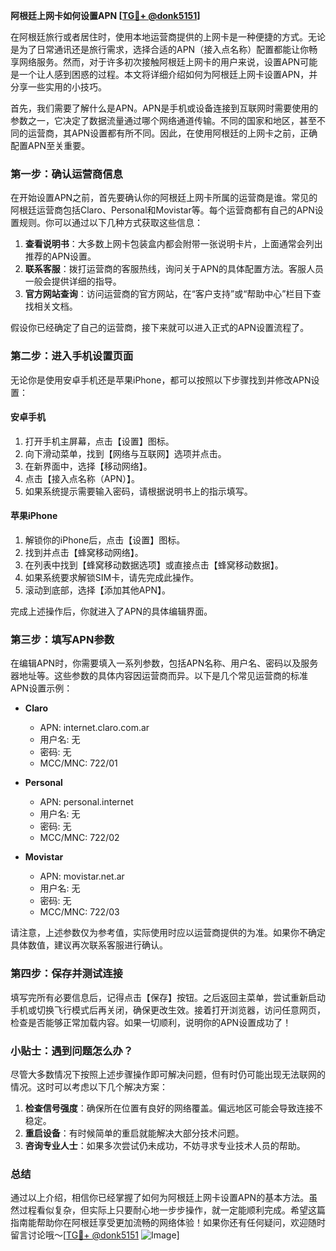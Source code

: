 **阿根廷上网卡如何设置APN [[TG💪+ @donk5151](https://t.me/s/donk5151)]**

在阿根廷旅行或者居住时，使用本地运营商提供的上网卡是一种便捷的方式。无论是为了日常通讯还是旅行需求，选择合适的APN（接入点名称）配置都能让你畅享网络服务。然而，对于许多初次接触阿根廷上网卡的用户来说，设置APN可能是一个让人感到困惑的过程。本文将详细介绍如何为阿根廷上网卡设置APN，并分享一些实用的小技巧。

首先，我们需要了解什么是APN。APN是手机或设备连接到互联网时需要使用的参数之一，它决定了数据流量通过哪个网络通道传输。不同的国家和地区，甚至不同的运营商，其APN设置都有所不同。因此，在使用阿根廷的上网卡之前，正确配置APN至关重要。

### **第一步：确认运营商信息**

在开始设置APN之前，首先要确认你的阿根廷上网卡所属的运营商是谁。常见的阿根廷运营商包括Claro、Personal和Movistar等。每个运营商都有自己的APN设置规则。你可以通过以下几种方式获取这些信息：

1. **查看说明书**：大多数上网卡包装盒内都会附带一张说明卡片，上面通常会列出推荐的APN设置。
2. **联系客服**：拨打运营商的客服热线，询问关于APN的具体配置方法。客服人员一般会提供详细的指导。
3. **官方网站查询**：访问运营商的官方网站，在“客户支持”或“帮助中心”栏目下查找相关文档。

假设你已经确定了自己的运营商，接下来就可以进入正式的APN设置流程了。

### **第二步：进入手机设置页面**

无论你是使用安卓手机还是苹果iPhone，都可以按照以下步骤找到并修改APN设置：

#### **安卓手机**
1. 打开手机主屏幕，点击【设置】图标。
2. 向下滑动菜单，找到【网络与互联网】选项并点击。
3. 在新界面中，选择【移动网络】。
4. 点击【接入点名称（APN）】。
5. 如果系统提示需要输入密码，请根据说明书上的指示填写。

#### **苹果iPhone**
1. 解锁你的iPhone后，点击【设置】图标。
2. 找到并点击【蜂窝移动网络】。
3. 在列表中找到【蜂窝移动数据选项】或直接点击【蜂窝移动数据】。
4. 如果系统要求解锁SIM卡，请先完成此操作。
5. 滚动到底部，选择【添加其他APN】。

完成上述操作后，你就进入了APN的具体编辑界面。

### **第三步：填写APN参数**

在编辑APN时，你需要填入一系列参数，包括APN名称、用户名、密码以及服务器地址等。这些参数的具体内容因运营商而异。以下是几个常见运营商的标准APN设置示例：

- **Claro**
  - APN: internet.claro.com.ar
  - 用户名: 无
  - 密码: 无
  - MCC/MNC: 722/01

- **Personal**
  - APN: personal.internet
  - 用户名: 无
  - 密码: 无
  - MCC/MNC: 722/02

- **Movistar**
  - APN: movistar.net.ar
  - 用户名: 无
  - 密码: 无
  - MCC/MNC: 722/03

请注意，上述参数仅为参考值，实际使用时应以运营商提供的为准。如果你不确定具体数值，建议再次联系客服进行确认。

### **第四步：保存并测试连接**

填写完所有必要信息后，记得点击【保存】按钮。之后返回主菜单，尝试重新启动手机或切换飞行模式后再关闭，确保更改生效。接着打开浏览器，访问任意网页，检查是否能够正常加载内容。如果一切顺利，说明你的APN设置成功了！

### **小贴士：遇到问题怎么办？**

尽管大多数情况下按照上述步骤操作即可解决问题，但有时仍可能出现无法联网的情况。这时可以考虑以下几个解决方案：

1. **检查信号强度**：确保所在位置有良好的网络覆盖。偏远地区可能会导致连接不稳定。
2. **重启设备**：有时候简单的重启就能解决大部分技术问题。
3. **咨询专业人士**：如果多次尝试仍未成功，不妨寻求专业技术人员的帮助。

### **总结**

通过以上介绍，相信你已经掌握了如何为阿根廷上网卡设置APN的基本方法。虽然过程看似复杂，但实际上只要耐心地一步步操作，就一定能顺利完成。希望这篇指南能帮助你在阿根廷享受更加流畅的网络体验！如果你还有任何疑问，欢迎随时留言讨论哦～[[TG💪+ @donk5151](https://t.me/s/donk5151) ![Image](https://i.postimg.cc/rwNCRYN7/Snipaste-2025-04-30-17-27-05.png)]